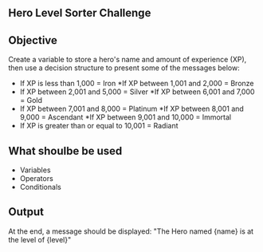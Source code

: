 ## Hero Level Sorter Challenge

## Objective

Create a variable to store a hero's name and amount of experience (XP), then use a decision structure to present some of the messages below:

* If XP is less than 1,000 = Iron
*If XP between 1,001 and 2,000 = Bronze
* If XP between 2,001 and 5,000 = Silver
*If XP between 6,001 and 7,000 = Gold
* If XP between 7,001 and 8,000 = Platinum
*If XP between 8,001 and 9,000 = Ascendant
*If XP between 9,001 and 10,000 = Immortal
* If XP is greater than or equal to 10,001 = Radiant

## What shoulbe be used 
* Variables
* Operators
* Conditionals

## Output
At the end, a message should be displayed: "The Hero named {name} is at the level of {level}"
